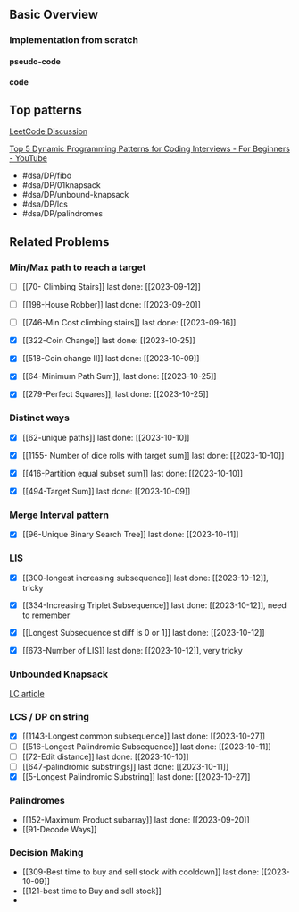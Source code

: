 ## Basic Overview

### Implementation from scratch
#### pseudo-code

#### code

## Top patterns
[LeetCode Discussion](https://leetcode.com/discuss/study-guide/458695/Dynamic-Programming-Patterns)

[Top 5 Dynamic Programming Patterns for Coding Interviews - For Beginners - YouTube](https://www.youtube.com/watch?v=mBNrRy2_hVs&list=PLot-Xpze53lcvx_tjrr_m2lgD2NsRHlNO&index=5)

- #dsa/DP/fibo
- #dsa/DP/01knapsack
- #dsa/DP/unbound-knapsack
- #dsa/DP/lcs
- #dsa/DP/palindromes

## Related Problems

### Min/Max path to reach a target

- [ ] [[70- Climbing Stairs]] last done: [[2023-09-12]]
- [ ] [[198-House Robber]] last done: [[2023-09-20]]
- [ ] [[746-Min Cost climbing stairs]] last done: [[2023-09-16]]
- [x] [[322-Coin Change]] last done: [[2023-10-25]]
- [x] [[518-Coin change II]] last done: [[2023-10-09]]
- [x] [[64-Minimum Path Sum]], last done: [[2023-10-25]]
- [x] [[279-Perfect Squares]], last done: [[2023-10-25]]


### Distinct ways
- [x] [[62-unique paths]] last done: [[2023-10-10]]
- [x] [[1155- Number of dice rolls with target sum]] last done: [[2023-10-10]]
- [x] [[416-Partition equal subset sum]] last done: [[2023-10-10]]
- [x] [[494-Target Sum]] last done: [[2023-10-09]]


### Merge Interval pattern
- [x] [[96-Unique Binary Search Tree]] last done: [[2023-10-11]]


### LIS
- [x] [[300-longest increasing subsequence]] last done: [[2023-10-12]], tricky
- [x] [[334-Increasing Triplet Subsequence]] last done: [[2023-10-12]], need to remember
- [x] [[Longest Subsequence st diff is 0 or 1]] last done: [[2023-10-12]]
- [x] [[673-Number of LIS]] last done: [[2023-10-12]], very tricky


### Unbounded Knapsack
[LC article](https://leetcode.com/discuss/study-guide/1200320/Thief-with-a-knapsack-a-series-of-crimes)


### LCS / DP on string
- [x] [[1143-Longest common subsequence]] last done: [[2023-10-27]]
- [ ] [[516-Longest Palindromic Subsequence]] last done: [[2023-10-11]]
- [ ] [[72-Edit distance]] last done: [[2023-10-10]]
- [ ] [[647-palindromic substrings]] last done: [[2023-10-11]]
- [x] [[5-Longest Palindromic Substring]] last done: [[2023-10-27]]

### Palindromes

- [[152-Maximum Product subarray]] last done: [[2023-09-20]]
- [[91-Decode Ways]]
### Decision Making
- [[309-Best time to buy and sell stock with cooldown]] last done: [[2023-10-09]]
- [[121-best time to Buy and sell stock]]
- 


